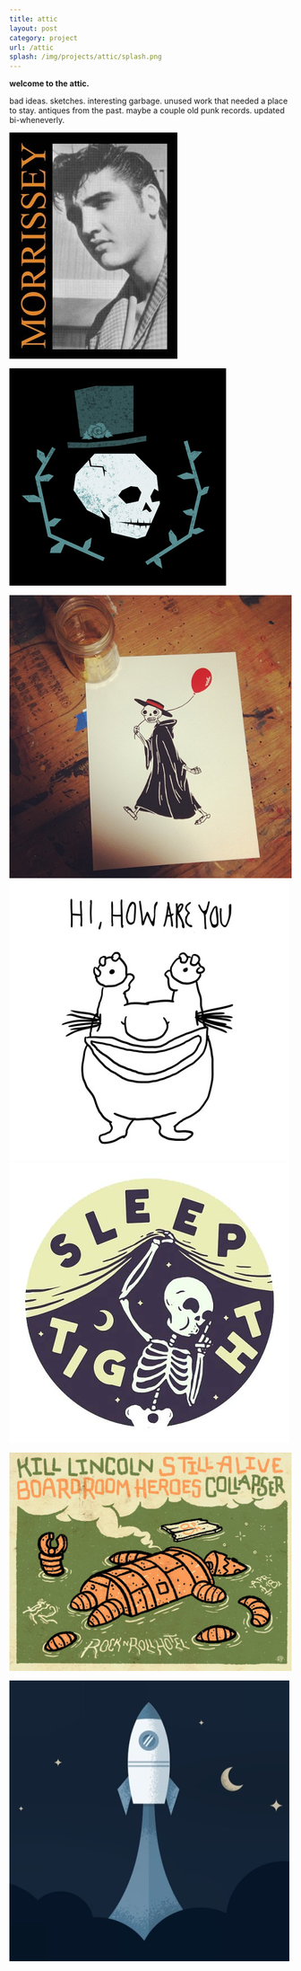 ```yaml
---
title: attic
layout: post
category: project
url: /attic
splash: /img/projects/attic/splash.png
---
```


__welcome to the attic.__

bad ideas. sketches. interesting garbage. unused work that needed a place to stay. antiques from the past. maybe a couple old punk records. updated bi-wheneverly.

<div class='col6 pad1'><img src='/img/projects/attic/morrisselvis.jpg'/></div>

![skull-hat](/img/projects/attic/skull.jpg)

<div class='col6 pad1'><img src='/img/projects/attic/death-takes-a-stroll.jpg'/></div>

<div class='col6 pad1'><img src='/img/projects/attic/krum-dj.jpg' /></div>

<div class='col6 pad1'><img src='/img/projects/attic/sleep-tight.jpg'/></div>

![poster](/img/projects/attic/rnr-poster.jpg)

<div class='col6 pad1'><img src='/img/projects/attic/rocket.jpg'/></div>